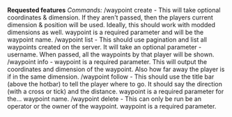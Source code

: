 
**Requested features**
*Commands:*
/waypoint create <waypoint> <position> <dimension> - This will take optional coordinates & dimension. If they aren't passed, then the players current dimension & position will be used. Ideally, this should work with modded dimensions as well. waypoint is a required parameter and will be the waypoint name.
/waypoint list <username> - This should use pagination and list all waypoints created on the server. It will take an optional parameter - username. When passed, all the waypoints by that player will be shown.
/waypoint info <waypoint> - waypoint is a required parameter. This will output the coordinates and dimension of the waypoint. Also how far away the player is if in the same dimension.
/waypoint follow <waypoint> - This should use the title bar (above the hotbar) to tell the player where to go. It should say the direction (with a cross or tick) and the distance. waypoint is a required parameter for the... waypoint name.
/waypoint delete <waypoint> - This can only be run be an operator or the owner of the waypoint. waypoint is a required parameter.
